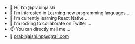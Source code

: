 - 👋 Hi, I’m @prabinjaishi
- 👀 I’m interested in Learning new programming languages ...
- 🌱 I’m currently learning React Native ...
- 💞️ I’m looking to collaborate on Twitter ...
- 📫 You can directly mail me ...
- 💬 prabinjaishi.np@gmail.com

<!---
prabinjaishi/prabinjaishi is a ✨ special ✨ repository because its `README.md` (this file) appears on your GitHub profile.
You can click the Preview link to take a look at your changes.
--->
